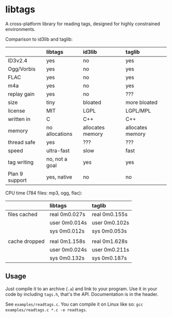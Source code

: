 libtags
=======

A cross-platform library for reading tags, designed for highly constrained environments.

Comparison to id3lib and taglib:

|                | libtags         | id3lib           | taglib           |
|:---------------|:----------------|:-----------------|:-----------------|
| ID3v2.4        | yes             | no               | yes              |
| Ogg/Vorbis     | yes             | no               | yes              |
| FLAC           | yes             | no               | yes              |
| m4a            | yes             | no               | yes              |
| replay gain    | yes             | no               | ???              |
| size           | tiny            | bloated          | more bloated     |
| license        | MIT             | LGPL             | LGPL/MPL         |
| written in     | C               | C++              | C++              |
| memory         | no allocations  | allocates memory | allocates memory |
| thread safe    | yes             | ???              | ???              |
| speed          | ultra-fast      | slow             | fast             |
| tag writing    | no, not a goal  | yes              | yes              |
| Plan 9 support | yes, native     | no               | no               |

CPU time (784 files: mp3, ogg, flac):

|                | libtags          | taglib           |
|:---------------|:-----------------|:-----------------|
| files cached   | real    0m0.027s | real    0m0.155s |
|                | user    0m0.014s | user    0m0.102s |
|                | sys     0m0.012s | sys     0m0.053s |
|                |                  |                  |
| cache dropped  | real    0m1.158s | real    0m1.628s |
|                | user    0m0.024s | user    0m0.211s |
|                | sys     0m0.132s | sys     0m0.187s |

## Usage

Just compile it to an archive (`.a`) and link to your program. Use it in your code
by including `tags.h`, that's the API. Documentation is in the header.

See `examples/readtags.c`. You can compile it on Linux like so: `gcc examples/readtags.c *.c -o readtags`.

